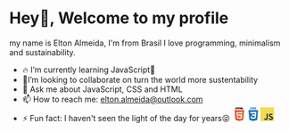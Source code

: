 # Hey👋, Welcome to my profile

my name is Elton Almeida, I'm from Brasil I love programming, minimalism and sustainability.

- :fire: I’m currently learning JavaScript:rocket:
-  :seedling:I’m looking to collaborate on turn the world more sustentability
- 💬 Ask me about JavaScript, CSS and HTML
- 📫 How to reach me: elton.almeida@outlook.com 
- ⚡ Fun fact: I haven't seen the light of the day for years:stuck_out_tongue_closed_eyes:
 <img src="https://raw.githubusercontent.com/devicons/devicon/master/icons/html5/html5-original-wordmark.svg" width="25" height="25" /><img src="https://raw.githubusercontent.com/devicons/devicon/master/icons/css3/css3-plain-wordmark.svg" width="25" height="25" /><img src="https://raw.githubusercontent.com/devicons/devicon/master/icons/javascript/javascript-original.svg"  width="25" height="25" />
